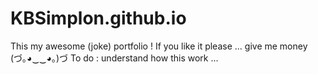 # KBSimplon.github.io
This my awesome (joke) portfolio ! If you like it please ... give me money (づ｡◕‿‿◕｡)づ
To do : understand how this work ...

